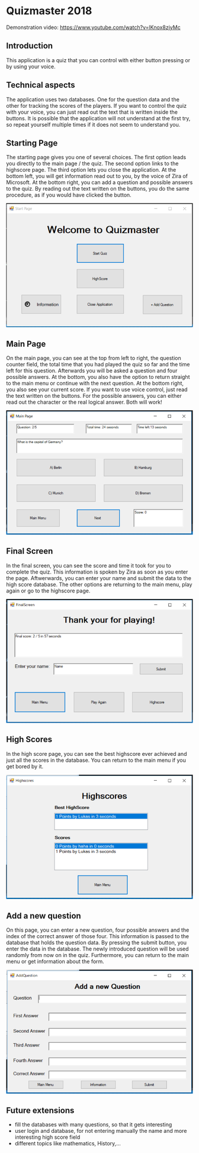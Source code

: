 # Quizmaster 2018
Demonstration video: https://www.youtube.com/watch?v=lKnox8zjyMc
## Introduction
This application is a quiz that you can control with either button pressing or by using your voice. 
## Technical aspects
The application uses two databases. One for the question data and the other for tracking the scores of the players. If you want to control the quiz with your voice, you can just read out the text that is written inside the buttons. It is possible that the application will not understand at the first try, so repeat yourself multiple times if it does not seem to understand you. 
## Starting Page
The starting page gives you one of several choices. The first option leads you directly to the main page / the quiz. The second option links to the highscore page. The third option lets you close the application. At the bottom left, you will get information read out to you, by the voice of Zira of Microsoft. At the bottom right, you can add a question and possible answers to the quiz. By reading out the text written on the buttons, you do the same procedure, as if you would have clicked the button.  
  
![alt text](https://github.com/lulu98/quizmaster-2018/blob/master/startPage.PNG)
## Main Page
On the main page, you can see at the top from left to right, the question counter field, the total time that you had played the quiz so far and the time left for this question. Afterwards you will be asked a question and four possible answers. At the bottom, you also have the option to return straight to the main menu or continue with the next question. At the bottom right, you also see your current score. If you want to use voice control, just read the text written on the buttons. For the possible answers, you can either read out the character or the real logical answer. Both will work!  
  
![alt text](https://github.com/lulu98/quizmaster-2018/blob/master/mainPage.PNG)
## Final Screen
In the final screen, you can see the score and time it took for you to complete the quiz. This information is spoken by Zira as soon as you enter the page. Aftwerwards, you can enter your name and submit the data to the high score database. The other options are returning to the main menu, play again or go to the highscore page.  
  
![alt text](https://github.com/lulu98/quizmaster-2018/blob/master/finalScreen.PNG)
## High Scores
In the high score page, you can see the best highscore ever achieved and just all the scores in the database. You can return to the main menu if you get bored by it.  
  
![alt text](https://github.com/lulu98/quizmaster-2018/blob/master/highScores.PNG)
## Add a new question
On this page, you can enter a new question, four possible answers and the index of the correct answer of those four. This information is passed to the database that holds the question data. By pressing the submit button, you enter the data in the database. The newly introduced question will be used randomly from now on in the quiz. Furthermore, you can return to the main menu or get information about the form. 
  
![alt text](https://github.com/lulu98/quizmaster-2018/blob/master/addNewQuestion.PNG)

## Future extensions
- fill the databases with many questions, so that it gets interesting  
- user login and database, for not entering manually the name and more interesting high score field  
- different topics like mathematics, History,... 
